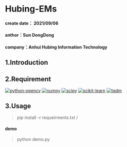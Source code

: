 # Hubing-EMs
#### create date： 2021/09/06 
#### anthor：Sun DongDong
#### company：Anhui Hubing Information Technology

## 1.Introduction

## 2.Requirement
[![python-opencv](https://img.shields.io/badge/opencv-4.1.2.30-blue.svg?style=flat-square)](https://pypi.org/project/opencv-python/) 
[![numpy](https://img.shields.io/badge/numpy-1.18.0-red.svg?style=flat-square)](https://numpy.org/) 
[![scipy](https://img.shields.io/badge/scipy-1.2.1-green.svg?style=flat-square)](https://scipy.org/) 
[![scikit-learn](https://img.shields.io/badge/sklearn-0.22.1-yellow.svg?style=flat-square)](https://scikit-learn.org/stable/) 
[![tqdm](https://img.shields.io/badge/tqdm-4.12.1-pink.svg?style=flat-square)](https://github.com/tqdm/tqdm)
## 3.Usage
> pip install -r requeirments.txt /
#### demo
> python demo.py




